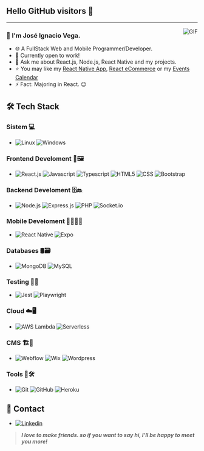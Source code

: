 ## Hello GitHub visitors 👋

---
<img align="right" alt="GIF" src="https://raw.githubusercontent.com/JoeyBling/JoeyBling/master/pic/pusheencode.gif" />

### 🐸 I'm José Ignacio Vega.

- 🌐 A FullStack Web and Mobile Programmer/Developer.
- 💼 Currently open to work!
- 💬 Ask me about React.js, Node.js, React Native and my projects.
- ⭐ You may like my [React Native App](https://github.com/MrVega01/mis-tesoros-app), [React eCommerce](https://github.com/MrVega01/react-ecommerce) or my [Events Calendar](https://github.com/MrVega01/Events-calendar)
- ⚡ Fact: Majoring in React. 😉

## 🛠 Tech Stack

### Sistem 💻
- ![Linux](https://img.shields.io/badge/-Linux-333333?style=flat&logo=Linux&logoColor=FFFFFF)
![Windows](https://img.shields.io/badge/-Windows-333333?style=flat&logo=Windows&logoColor=00a1f1)
### Frontend Develoment 🎨🖼
- ![React.js](https://img.shields.io/badge/-React-333333?style=flat&logo=React)
![Javascript](https://img.shields.io/badge/-Javascript-333333?style=flat&logo=javascript)
![Typescript](https://img.shields.io/badge/-Typescript-333333?style=flat&logo=Typescript&logoColor=00a1f1)
![HTML5](https://img.shields.io/badge/-HTML5-333333?style=flat&logo=HTML5)
![CSS](https://img.shields.io/badge/-CSS3-333333?style=flat&logo=css3&logoColor=3594cf)
![Bootstrap](https://img.shields.io/badge/-Bootstrap-333333?style=flat&logo=bootstrap&logoColor=563D7C)
### Backend Develoment 🗄️🔙
- ![Node.js](https://img.shields.io/badge/-Node.js-333333?style=flat&logo=node.js)
![Express.js](https://img.shields.io/badge/-Express.js-333333?style=flat&logo=express)
![PHP](https://img.shields.io/badge/-PHP-333333?style=flat&logo=php)
![Socket.io](https://img.shields.io/badge/-Socket.io-333333?style=flat&logo=socket.io)
### Mobile Develoment 🧑🏻‍💻📲
- ![React Native](https://img.shields.io/badge/-React%20Native-333333?style=flat&logo=React)
![Expo](https://img.shields.io/badge/-Expo-333333?style=flat&logo=expo)
### Databases 🛢️🗃️
- ![MongoDB](https://img.shields.io/badge/-MongoDB-333333?style=flat&logo=mongodb)
![MySQL](https://img.shields.io/badge/-MySQL-333333?style=flat&logo=mysql)
### Testing 🧪💥
- ![Jest](https://img.shields.io/badge/-Jest-333333?style=flat&logo=jest&logoColor=c21325)
![Playwright](https://img.shields.io/badge/-Playwright-333333?style=flat&logo=playwright)
### Cloud ☁️🖥
- ![AWS Lambda](https://img.shields.io/badge/-AWS%20Lambda-333333?style=flat&logo=awslambda)
![Serverless](https://img.shields.io/badge/-Serverless-333333?style=flat&logo=serverless)
### CMS 🏗🔨
- ![Webflow](https://img.shields.io/badge/-Webflow-333333?style=flat&logo=webflow&logoColor=4253ff)
![Wix](https://img.shields.io/badge/-Wix-333333?style=flat&logo=WIX&logoColor=ffffff)
![Wordpress](https://img.shields.io/badge/-Wordpress-333333?style=flat&logo=wordpress&logoColor=2497ff)
### Tools 🔧🛠
- ![Git](https://img.shields.io/badge/-Git-333333?style=flat&logo=git)
![GitHub](https://img.shields.io/badge/-GitHub-333333?style=flat&logo=github)
![Heroku](https://img.shields.io/badge/-Heroku-333333?style=flat&logo=heroku&logoColor=400090)

## 👀 Contact

- [![Linkedin](https://img.shields.io/badge/-LinkedIn-blue?style=flat&logo=Linkedin&logoColor=white)](https://www.linkedin.com/in/jos%C3%A9-vega-89135421a/)

> ***I love to make friends. so if you want to say hi, I'll be happy to meet you more!***
